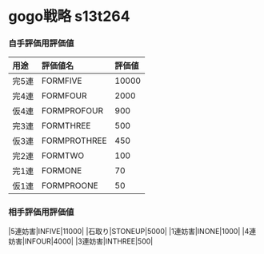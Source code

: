 # gogo戦略 s13t264

### 自手評価用評価値
|用途|評価値名|評価値|
|:--|:--|:--|
|完5連|FORMFIVE|10000|
|完4連|FORMFOUR|2000|
|仮4連|FORMPROFOUR|900|
|完3連|FORMTHREE|500|
|仮3連|FORMPROTHREE|450|
|完2連|FORMTWO|100|
|完1連|FORMONE|70|
|仮1連|FORMPROONE|50|

### 相手評価用評価値
|5連妨害|INFIVE|11000|
|石取り|STONEUP|5000|
|1連妨害|INONE|1000|
|4連妨害|INFOUR|4000|
|3連妨害|INTHREE|500|

